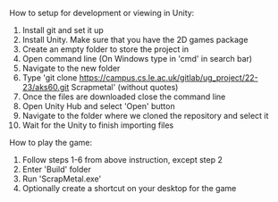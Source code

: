 How to setup for development or viewing in Unity:
1. Install git and set it up
2. Install Unity. Make sure that you have the 2D games package
3. Create an empty folder to store the project in
4. Open command line (On Windows type in 'cmd' in search bar)
5. Navigate to the new folder
6. Type 'git clone https://campus.cs.le.ac.uk/gitlab/ug_project/22-23/aks60.git Scrapmetal' (without quotes)
7. Once the files are downloaded close the command line
8. Open Unity Hub and select 'Open' button
9. Navigate to the folder where we cloned the repository and select it
10. Wait for the Unity to finish importing files

How to play the game:
1. Follow steps 1-6 from above instruction, except step 2
1. Enter 'Build' folder
2. Run 'ScrapMetal.exe'
3. Optionally create a shortcut on your desktop for the game
